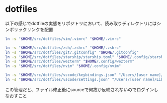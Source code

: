 # dotfiles

以下の感じでdotfileの実態をリポジトリにおいて、読み取りディレクトリにはシンボリックリンクを配置

```zsh
ln -s "$HOME/src/dotfiles/vim/.vimrc" "$HOME/.vimrc"

ln -s "$HOME/src/dotfiles/zsh/.zshrc" "$HOME/.zshrc"
ln -s "$HOME/src/dotfiles/git/.gitconfig" "$HOME/.gitconfig"
ln -s "$HOME/src/dotfiles/starship/starship.toml" "$HOME/.config/starship.toml"
ln -s "$HOME/src/dotfiles/wezterm" "$HOME/.config/wezterm"
ln -s "$HOME/src/dotfiles/nvim" "$HOME/.config/nvim"

ln -s "$HOME/src/dotfiles/vscode/keybindings.json" "/Users/[user name]/Library/Application Support/Code/User/keybindings.json"
ln -s "$HOME/src/dotfiles/vscode/settings.json" "/Users/[user name]/Library/Application Support/Code/User/settings.json"
```

この管理だと、ファイル修正後にsourceで何故か反映されないのでログインしなおすこと
